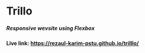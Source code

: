 # Trillo
##### Responsive wevsite using Flexbox
#### Live link: https://rezaul-karim-pstu.github.io/trilllo/
